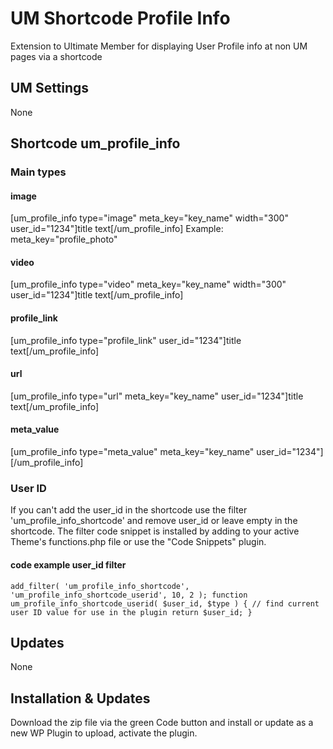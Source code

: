 # UM Shortcode Profile Info
Extension to Ultimate Member for displaying User Profile info at non UM pages via a shortcode
## UM Settings
None
## Shortcode um_profile_info
### Main types
#### image
[um_profile_info type="image" meta_key="key_name" width="300" user_id="1234"]title text[/um_profile_info]  Example: meta_key="profile_photo"
#### video
[um_profile_info type="video" meta_key="key_name" width="300" user_id="1234"]title text[/um_profile_info]
#### profile_link
[um_profile_info type="profile_link" user_id="1234"]title text[/um_profile_info]
#### url
[um_profile_info type="url" meta_key="key_name" user_id="1234"]title text[/um_profile_info]
#### meta_value
[um_profile_info type="meta_value" meta_key="key_name" user_id="1234"][/um_profile_info]
### User ID
If you can't add the user_id in the shortcode use the filter 'um_profile_info_shortcode' and remove user_id or leave empty in the shortcode. The filter code snippet is installed by adding to your active Theme's functions.php file or use the "Code Snippets" plugin.
#### code example user_id filter
<code>add_filter( 'um_profile_info_shortcode', 'um_profile_info_shortcode_userid', 10, 2 );
function um_profile_info_shortcode_userid( $user_id, $type ) {
    // find current user ID value for use in the plugin
    return $user_id;
}</code>
## Updates
None
## Installation & Updates
Download the zip file via the green Code button and install or update as a new WP Plugin to upload, activate the plugin.
